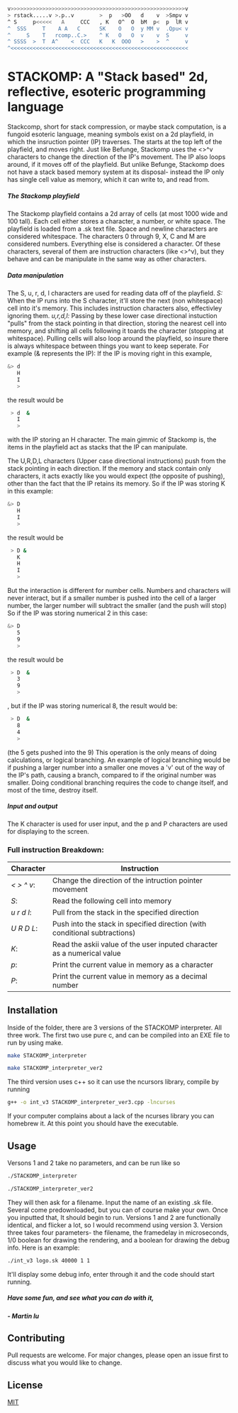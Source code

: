 ```bash
v>>>>>>>>>>>>>>>>>>>>>>>>>>>>>>>>>>>>>>>>>>>>>>>>>>>>>>>v
> rstack.....v >.p..v        >  p   >OO   d    v  >Smpv v
^ S     p<<<<<   A     CCC   , K   O^  O  bM  p<  p  lR v
^  SSS     T    A A   C      SK    O   O  y MM v  .Qpu< v
^     S    T   rcomp..C.>    ^ K   O   O  v    v  S     v
^ SSSS  >  T  A^    <  CCC   K   K  OOO   >    >  ^     v
^<<<<<<<<<<<<<<<<<<<<<<<<<<<<<<<<<<<<<<<<<<<<<<<<<<<<<<<<
```
# STACKOMP: A "Stack based" 2d, reflective, esoteric programming language

Stackcomp, short for stack compression, or maybe stack computation, is a fungoid esoteric language, meaning symbols exist on a 2d playfield, in which the insruction pointer (IP) traverses. The starts at the top left of the playfield, and moves right. Just like Befunge, Stackomp uses the <>^v characters to change the direction of the IP's movement. The IP also loops around, if it moves off of the playfield. But unlike Befunge, Stackomp does not have a stack based memory system at its disposal- instead the IP only has  single cell value as memory, which it can write to, and read from.
##### The Stackomp playfield
The Stackomp playfield contains a 2d array of cells (at most 1000 wide and 100 tall). Each cell either stores a character, a number, or white space. The playfield is loaded from a .sk text file. Space and newline characters are considered whitespace. The characters 0 through 9, X, C and M are considered numbers. Everything else is considered a character. Of these characters, several of them are instruction characters (like <>^v), but they behave and can be manipulate in the same way as other characters.
##### Data manipulation
The S, u, r, d, l characters are used for reading data off of the playfield.
_S:_ When the IP runs into the S character, it'll store the next (non whitespace) cell into it's memory. This includes instruction characters also, effectivley ignoring them.
_u,r,d,l:_ Passing by these lower case directional instuction "pulls" from the stack pointing in that direction, storing the nearest cell into memory, and shifting all cells following it toards the character (stopping at whitespace). Pulling cells will also loop around the playfield, so insure there is always whitespace between things you want to keep seperate.
For example (& represents the IP): If the IP is moving right in this example,
```bash
&> d
   H
   I
   >
```
the result would be
```bash
 > d  &
   I
   >

```
with the IP storing an H character. The main gimmic of Stackomp is, the items in the playfield act as stacks that the IP can manipulate.

The U,R,D,L characters (Upper case directional instructions) push from the stack pointing in each direction. If the memory and stack contain only characters, it acts exactly like you would expect (the opposite of pushing), other than the fact that the IP retains its memory.
So if the IP was storing K in this example:
```bash
&> D
   H
   I
   >

```
the result would be
```bash
 > D &
   K
   H
   I
   >
```
But the interaction is different for number cells. Numbers and characters will never interact, but if a smaller number is pushed into the cell of a larger number, the larger number will subtract the smaller (and the push will stop)
So if the IP was storing numerical 2 in this case:
```bash
&> D
   5
   9
   >
```
the result would be
```bash
 > D  &  
   3
   9
   >
```
, but if the IP was storing numerical 8, the result would be:
```bash
 > D  &  
   8
   4
   >
```
(the 5 gets pushed into the 9)
This operation is the only means of doing calculations, or logical branching.
An example of logical branching would be if pushing a larger number into a smaller one moves a 'v' out of the way of the IP's path, causing a branch, compared to if the original number was smaller. Doing conditional branching requires the code to change itself, and most of the time, destroy itself.
##### Input and output
The K character is used for user input, and the p and P characters are used for displaying to the screen.
### Full instruction Breakdown:
Character| Instruction
---|---
_< > ^ v_: | Change the direction of the intruction pointer movement
_S_:|Read the following cell into memory
_u r d l_:| Pull from the stack in the specified direction
_U R D L_:| Push into the stack in specified direction (with conditional subtractions)
_K_:| Read the askii value of the user inputed character as a numerical value
_p_:| Print the current value in memory as a character
_P_:| Print the current value in memory as a decimal number


## Installation

Inside of the folder, there are 3 versions of the STACKOMP interpreter. All three work. The first two use pure c, and can be compiled into an EXE file to run by using make.

```bash
make STACKOMP_interpreter
```
```bash
make STACKOMP_interpreter_ver2
```
The third version uses c++ so it can use the ncursors library, compile by running
```bash
g++ -o int_v3 STACKOMP_interpreter_ver3.cpp -lncurses
```
If your computer complains about a lack of the ncurses library you can homebrew it.
At this point you should have the executable.

## Usage
Versons 1 and 2 take no parameters, and can be run like so
```bash
./STACKOMP_interpreter
```
```bash
./STACKOMP_interpreter_ver2
```
They will then ask for a filename. Input the name of an existing .sk file. Several come predownloaded, but you can of course make your own. Once you inputted that, It should begin to run.
Versions 1 and 2 are functionally identical, and flicker a lot, so I would recommend using version 3.
Version three takes four parameters- the filename, the framedelay in microseconds, 1/0 boolean for drawing the rendering, and a boolean for drawing the debug info. Here is an example:
```bash
./int_v3 logo.sk 40000 1 1
```
It'll display some debug info, enter through it and the code should start running.

##### Have some fun, and see what you can do with it,
##### - Martin lu

## Contributing
Pull requests are welcome. For major changes, please open an issue first to discuss what you would like to change.
## License
[MIT](https://choosealicense.com/licenses/mit/)
